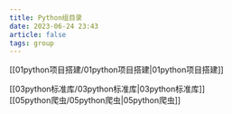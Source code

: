 ```yaml
---
title: Python组目录
date: 2023-06-24 23:43
article: false
tags: group
---
```


[[01python项目搭建/01python项目搭建|01python项目搭建]]  

[[03python标准库/03python标准库|03python标准库]]  
[[05python爬虫/05python爬虫|05python爬虫]]

